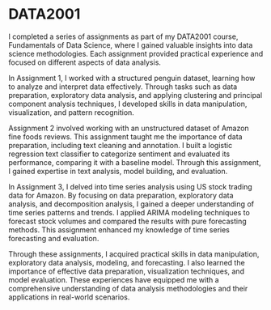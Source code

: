 # DATA2001

I completed a series of assignments as part of my DATA2001 course, Fundamentals of Data Science, where I gained valuable insights into data science methodologies. Each assignment provided practical experience and focused on different aspects of data analysis.

In Assignment 1, I worked with a structured penguin dataset, learning how to analyze and interpret data effectively. Through tasks such as data preparation, exploratory data analysis, and applying clustering and principal component analysis techniques, I developed skills in data manipulation, visualization, and pattern recognition.

Assignment 2 involved working with an unstructured dataset of Amazon fine foods reviews. This assignment taught me the importance of data preparation, including text cleaning and annotation. I built a logistic regression text classifier to categorize sentiment and evaluated its performance, comparing it with a baseline model. Through this assignment, I gained expertise in text analysis, model building, and evaluation.

In Assignment 3, I delved into time series analysis using US stock trading data for Amazon. By focusing on data preparation, exploratory data analysis, and decomposition analysis, I gained a deeper understanding of time series patterns and trends. I applied ARIMA modeling techniques to forecast stock volumes and compared the results with pure forecasting methods. This assignment enhanced my knowledge of time series forecasting and evaluation.

Through these assignments, I acquired practical skills in data manipulation, exploratory data analysis, modeling, and forecasting. I also learned the importance of effective data preparation, visualization techniques, and model evaluation. These experiences have equipped me with a comprehensive understanding of data analysis methodologies and their applications in real-world scenarios.
